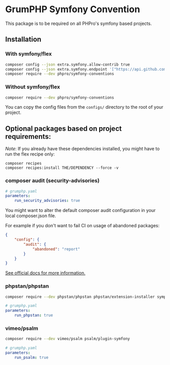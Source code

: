 # GrumPHP Symfony Convention

This package is to be required on all PHPro's symfony based projects.

## Installation

### With symfony/flex

```bash
composer config --json extra.symfony.allow-contrib true
composer config --json extra.symfony.endpoint '["https://api.github.com/repos/phpro/symfony-conventions/contents/index.json", "flex://defaults"]'
composer require --dev phpro/symfony-conventions
```

### Without symfony/flex

```bash
composer require --dev phpro/symfony-conventions
```

You can copy the config files from the `configs/` directory to the root of your project.


## Optional packages based on project requirements:

*Note*: If you already have these dependencies installed, you might have to run the flex recipe only:

```
composer recipes
composer recipes:install THE/DEPENDENCY --force -v
```

### composer audit (security-advisories)

```yaml 
# grumphp.yaml
parameters:
    run_security_advisories: true
```

You might want to alter the default composer audit configuration in your local composer.json file.

For example if you don't want to fail CI on usage of abandoned packages:

```json
{
    "config": {
        "audit": {
            "abandoned": "report"
        }
    }
}
```

[See official docs for more information.](https://getcomposer.org/doc/06-config.md#audit)

### phpstan/phpstan

```bash
composer require --dev phpstan/phpstan phpstan/extension-installer symplify/phpstan-rules
```

```yaml 
# grumphp.yaml
parameters:
    run_phpstan: true
```

### vimeo/psalm

```bash
composer require --dev vimeo/psalm psalm/plugin-symfony 
```

```yaml 
# grumphp.yaml
parameters:
    run_psalm: true
```
